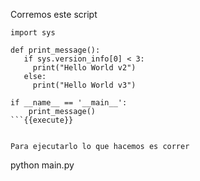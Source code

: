 Corremos este script 



```
import sys

def print_message():
   if sys.version_info[0] < 3:
     print("Hello World v2")
   else:
     print("Hello World v3")

if __name__ == '__main__':
    print_message()
```{{execute}}


Para ejecutarlo lo que hacemos es correr

```
python main.py

```{{execute}}



